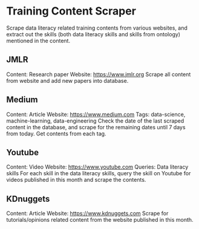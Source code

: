 # Training Content Scraper
Scrape data literacy related training contents from various websites, and extract out the skills (both data literacy skills and skills from ontology) mentioned in the content.

## JMLR
Content: Research paper
Website: https://www.jmlr.org
Scrape all content from website and add new papers into database.

## Medium
Content: Article
Website: https://www.medium.com
Tags: data-science, machine-learning, data-engineering
Check the date of the last scraped content in the database, and scrape for the remaining dates until 7 days from today. Get contents from each tag.

## Youtube
Content: Video
Website: https://www.youtube.com
Queries: Data literacy skills
For each skill in the data literacy skills, query the skill on Youtube for videos published in this month and scrape the contents.

## KDnuggets
Content: Article
Website: https://www.kdnuggets.com
Scrape for tutorials/opinions related content from the website published in this month.
